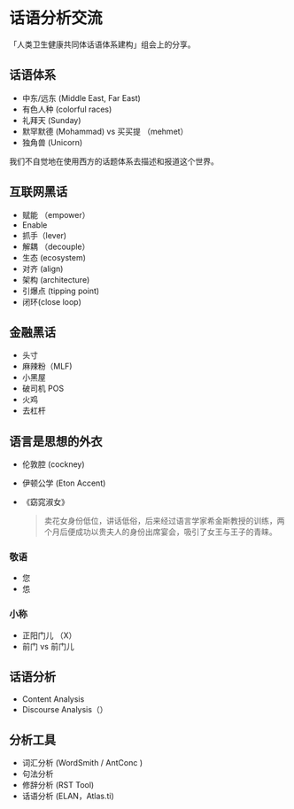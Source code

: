 # 话语分析交流

「人类卫生健康共同体话语体系建构」组会上的分享。



## 话语体系

- 中东/远东 (Middle East, Far East)
- 有色人种 (colorful races)
- 礼拜天 (Sunday)
- 默罕默德 (Mohammad) vs 买买提 （mehmet）
- 独角兽 (Unicorn)

我们不自觉地在使用西方的话题体系去描述和报道这个世界。





## 互联网黑话

- 赋能 （empower）
- Enable 
- 抓手（lever)
- 解耦 （decouple）
- 生态 (ecosystem)
- 对齐 (align)
- 架构 (architecture)
- 引爆点 (tipping point)
- 闭环(close loop)



## 金融黑话

- 头寸
- 麻辣粉（MLF)
- 小黑屋
- 破司机 POS
- 火鸡
- 去杠杆



## 语言是思想的外衣

- 伦敦腔 (cockney)

- 伊顿公学 (Eton Accent)

- 《窈窕淑女》

  > 卖花女身份低位，讲话低俗，后来经过语言学家希金斯教授的训练，两个月后便成功以贵夫人的身份出席宴会，吸引了女王与王子的青睐。

### 敬语

- 您
- 怹



### 小称
- 正阳门儿 （X）
- 前门 vs 前门儿



## 话语分析

- Content Analysis
- Discourse Analysis（）



## 分析工具

- 词汇分析 (WordSmith / AntConc )
- 句法分析 
- 修辞分析 (RST Tool)
- 话语分析 (ELAN，Atlas.ti)

